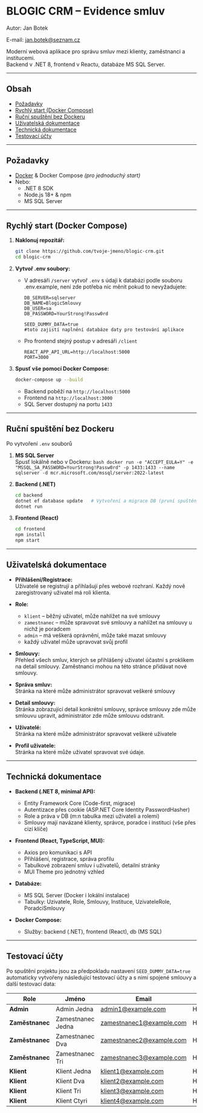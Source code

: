 # BLOGIC CRM – Evidence smluv

Autor: Jan Botek

E-mail: jan.botek@seznam.cz

Moderní webová aplikace pro správu smluv mezi klienty, zaměstnanci a institucemi.  
Backend v .NET 8, frontend v Reactu, databáze MS SQL Server.

---

## Obsah

- [Požadavky](#požadavky)
- [Rychlý start (Docker Compose)](#rychlý-start-docker-compose)
- [Ruční spuštění bez Dockeru](#ruční-spuštění-bez-dockeru)
- [Uživatelská dokumentace](#uživatelská-dokumentace)
- [Technická dokumentace](#technická-dokumentace)
- [Testovací účty](#testovací-účty)

---

## Požadavky

- [Docker](https://www.docker.com/) & Docker Compose *(pro jednoduchý start)*
- Nebo:  
  - .NET 8 SDK  
  - Node.js 18+ & npm  
  - MS SQL Server 

---

## Rychlý start (Docker Compose)

1. **Naklonuj repozitář:**
    ```bash
    git clone https://github.com/tvoje-jmeno/blogic-crm.git
    cd blogic-crm
    ```

2. **Vytvoř .env soubory:**  
   - V adresáři `/server` vytvoř `.env` s údaji k databázi podle souboru .env.example, není zde potřeba nic měnit pokud to nevyžadujete:
     ```
     DB_SERVER=sqlserver
     DB_NAME=BlogicSmlouvy
     DB_USER=sa
     DB_PASSWORD=YourStrong!Passw0rd

     SEED_DUMMY_DATA=true
     #toto zajistí naplnění databáze daty pro testování aplikace
     ```
   - Pro frontend stejný postup v adresáři `/client`

        ```
        REACT_APP_API_URL=http://localhost:5000
        PORT=3000
        ```

3. **Spusť vše pomocí Docker Compose:**
    ```     bash
    docker-compose up --build
    ```
    - Backend poběží na `http://localhost:5000`
    - Frontend na `http://localhost:3000`
    - SQL Server dostupný na portu `1433`

---

## Ruční spuštění bez Dockeru

Po vytvoření `.env` souborů

1. **MS SQL Server**  
   Spusť lokálně nebo v Dockeru:
        ```bash
        docker run -e "ACCEPT_EULA=Y" -e "MSSQL_SA_PASSWORD=YourStrong!Passw0rd" -p 1433:1433 --name sqlserver -d mcr.microsoft.com/mssql/server:2022-latest
        ```

2. **Backend (.NET)**
    ```bash
    cd backend
    dotnet ef database update   # Vytvoření a migrace DB (první spuštění)
    dotnet run
    ```

3. **Frontend (React)**
    ```bash
    cd frontend
    npm install
    npm start
    ```

---

## Uživatelská dokumentace

- **Přihlášení/Registrace:**  
  Uživatelé se registrují a přihlašují přes webové rozhraní. Každý nově zaregistrovaný uživatel má roli klienta.
- **Role:**  
  - `klient` – běžný uživatel, může nahlížet na své smlouvy
  - `zamestnanec` – může spravovat své smlouvy a nahlížet na smlouvy u nichž je poradcem  
  - `admin` – má veškerá oprávnění, může také mazat smlouvy
  - každý uživatel může upravovat svůj profil
- **Smlouvy:**  
  Přehled všech smluv, kterých se přihlášený uživatel účastní s proklikem na detail smlouvy. Zaměstnanci mohou na této stránce přidávat nové smlouvy.
- **Správa smluv:**  
  Stránka na které může administrátor spravovat veškeré smlouvy

- **Detail smlouvy:**  
  Stránka zobrazující detail konkrétní smlouvy, správce smlouvy zde může smlouvu upravit, administrátor zde může smlouvu odstranit.

- **Uživatelé:**  
  Stránka na které může administrátor spravovat veškeré uživatele

- **Profil uživatele:**  
  Stránka na které může uživatel spravovat své údaje.

---

## Technická dokumentace

- **Backend (.NET 8, minimal API):**
  - Entity Framework Core (Code-first, migrace)
  - Autentizace přes cookie (ASP.NET Core Identity PasswordHasher)
  - Role a práva v DB (m:n tabulka mezi uživateli a rolemi)
  - Smlouvy mají navázané klienty, správce, poradce i instituci (vše přes cizí klíče)

- **Frontend (React, TypeScript, MUI):**
  - Axios pro komunikaci s API
  - Přihlášení, registrace, správa profilu
  - Tabulkové zobrazení smluv i uživatelů, detailní stránky
  - MUI Theme pro jednotný vzhled

- **Databáze:**
  - MS SQL Server (Docker i lokální instalace)
  - Tabulky: Uzivatele, Role, Smlouvy, Instituce, UzivateleRole, PoradciSmlouvy

- **Docker Compose:**
  - Služby: backend (.NET), frontend (React), db (MS SQL)

---

## Testovací účty



Po spuštění projektu jsou za předpokladu nastavení `SEED_DUMMY_DATA=true` automaticky vytvořeny následující testovací účty a s nimi spojené smlouvy a další testovací data:

| Role           | Jméno               | Email                    | Heslo    |
|----------------|---------------------|--------------------------|----------|
| **Admin**      | Admin Jedna         | admin1@example.com       | Heslo123 |
| **Zaměstnanec**| Zamestnanec Jedna   | zamestnanec1@example.com | Heslo123 |
| **Zaměstnanec**| Zamestnanec Dva     | zamestnanec2@example.com | Heslo123 |
| **Zaměstnanec**| Zamestnanec Tri     | zamestnanec3@example.com | Heslo123 |
| **Klient**     | Klient Jedna        | klient1@example.com      | Heslo123 |
| **Klient**     | Klient Dva          | klient2@example.com      | Heslo123 |
| **Klient**     | Klient Tri          | klient3@example.com      | Heslo123 |
| **Klient**     | Klient Ctyri        | klient4@example.com      | Heslo123 |

